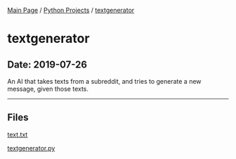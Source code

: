 [Main Page](/) / [Python Projects](/python) / [textgenerator](/python/2019-07-26_textgenerator)

# textgenerator

## Date: 2019-07-26

An AI that takes texts from a subreddit, and tries to generate a new message, given those texts.

-----

## Files

[text.txt](text.txt)

[textgenerator.py](textgenerator.py)